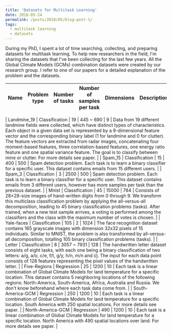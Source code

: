 ```yaml
---
title: 'Datasets for Multitask Learning'
date: 2018-05-24
permalink: /posts/2018/05/blog-post-1/
tags:
  - multitask learning
  - datasets
---
```


During my PhD, I spent a lot of time searching, collecting, and preparing datasets for multitask learning. To help new researchers in the field, I'm sharing the datasets that I've been collecting for the last few years. 
All the Global Climate Models (GCMs) combination datasets were created by our research group. I refer to one of our papers for a detailed explanation of the problem and the datasets.



| Name              | Problem type   | Number of tasks | Number of samples per task | Dimensions | Description |
|:-------------------:|:----------------:|:-----------------:|:----------------------------:|:------------:|:---------------------------------------------------------------------------------------------------------------------------------------------------------------------------------------------------------------------------------------------------------------------------------------------------------------------------------------------------------------------------------------------------------------------------------------------------------------------------------------------------------------------------------------:|                                                                                                              

| Landmine_19       | Classification | 19              | 445 ~ 690                  | 9          | Data from 19 different landmine fields were collected, which have distinct types of characteristics. Each object in a given data set is represented by a 9-dimensional feature vector and the corresponding binary label (1 for landmine and 0 for clutter). The feature vectors are extracted from radar images, concatenating four moment-based features, three correlation-based features, one energy ratio feature and one spatial variance feature. The goal is to classify between mine or clutter. For more details see paper. |
| Spam_15           | Classification | 15              | 400                        | 500        | Spam detection problem. Each task is to learn a binary classifier for a specific user. This dataset contains emails from 15 different users.                                                                                                                                                                                                                                                                                                                                                                                          |
| Spam_3            | Classification | 3               | 2500                       | 500        | Spam detection problem. Each task is to learn a binary classifier for a specific user. This dataset contains emails from 3 different users, however has more samples per task than the previous dataset.                                                                                                                                                                                                                                                                                                                              |
| Mnist             | Classification | 45              | 15000                      | 784        | Consists of 28×28-size images of hand-written digits from 0 through 9. We transform this multiclass classification problem by applying the all-versus-all decomposition, leading to 45 binary classification problems (tasks). After trained, when a new test sample arrives, a voting is performed among the classifiers and the class with the maximum number of votes is chosen.                                                                                                                                                   |
| Yale-faces        | Classification | 105             | 2                          | 1024       | The face recognition dataset contains 165 grayscale images with dimension 32x32 pixels of 15 individuals. Similar to MNIST, the problem is also transformed by all-versus-all decomposition, totalling 105 binary classification problems (tasks).                                                                                                                                                                                                                                                                                    |
| Letter            | Classification | 8               | 3057 ~ 7931                | 128        | The handwritten letter dataset consists of eight tasks, with each one being a binary classification of two letters: a/g, a/o, c/e, f/t, g/y, h/n, m/n and i/j. The input for each data point consists of 128 features representing the pixel values of the handwritten letter.                                                                                                                                                                                                                                                        |
| Five-Regions      | Regression     | 25              | 1200                       | 10         | Each task is a linear combination of Global Climate Models for land temperature for a specific location. This dataset contains 5 neighboring locations of the following regions: North-America, South-America, Africa, Australia and Russia. We don't know beforehand where each task data come from.                                                                                                                                                                                                                                 |
| South-America-GCM | Regression     | 250             | 1200                       | 10         | Each task is a linear combination of Global Climate Models for land temperature for a specific location. South America with 250 spatial locations. For more details see paper.                                                                                                                                                                                                                                                                                                                                                        |
| North-America-GCM | Regression     | 490             | 1200                       | 10         | Each task is a linear combination of Global Climate Models for land temperature for a specific location. North America with 490 spatial locations over land. For more details see paper.                                                                                                                                                                                                                                                                                                                                              |

